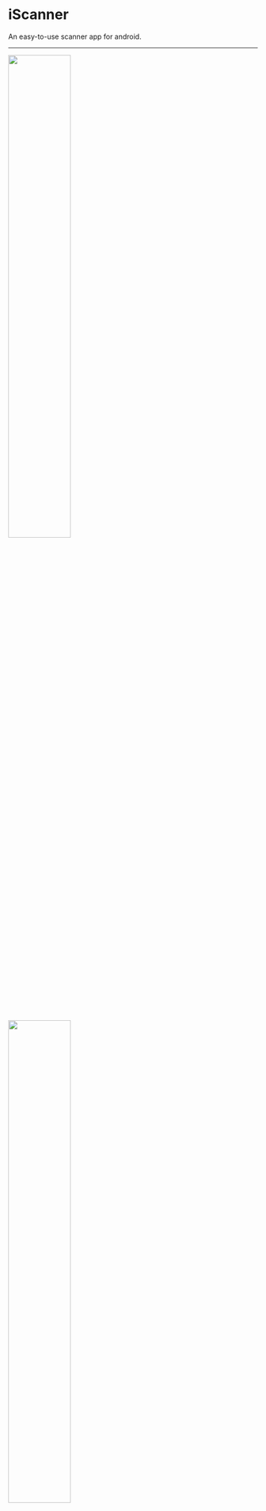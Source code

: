 iScanner
========

An easy-to-use scanner app for android.

---
<img src="https://raw.githubusercontent.com/iscanner/iscanner_android/master/screenshot/launch.png" width="50%"/>
<img src="https://raw.githubusercontent.com/iscanner/iscanner_android/master/screenshot/scan.png" width="50%"/>
<img src="https://raw.githubusercontent.com/iscanner/iscanner_android/master/screenshot/history.png" width="50%"/>
<img src="https://raw.githubusercontent.com/iscanner/iscanner_android/master/screenshot/copy.png" width="50%"/>
<img src="https://raw.githubusercontent.com/iscanner/iscanner_android/master/screenshot/create.png" width="50%"/>
## Features

- fast simple and exact
- support multiple 2D codes
- easily receive codes with a alert, including the result string
- create qrcode from the results in history
- copy result to system clipboard
- store last three days items in the local
- completely open source under MIT agreement

Thanks to: 

- [zxing](https://github.com/zxing/zxing)
- [iscanner_ios](https://github.com/iscanner/iscanner_ios)

## License

The MIT License (MIT)

Copyright (c) 2014 xdf
